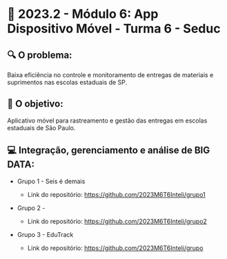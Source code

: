 # 🙋‍ 2023.2 - Módulo 6: App Dispositivo Móvel - Turma 6 - Seduc

## 🔍 O problema:

Baixa eficiência no controle e monitoramento de entregas de materiais e suprimentos nas escolas estaduais de SP. 


## 🎯 O objetivo:

Aplicativo móvel para rastreamento e gestão das entregas em escolas estaduais de São Paulo.


## 💻 Integração, gerenciamento e análise de BIG DATA:

- Grupo 1 - Seis é demais
  - Link do repositório: https://github.com/2023M6T6Inteli/grupo1

- Grupo 2 - 
  - Link do repositório: https://github.com/2023M6T6Inteli/grupo2

- Grupo 3 - EduTrack
  - Link do repositório: https://github.com/2023M6T6Inteli/grupo





